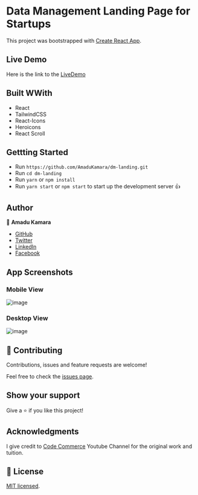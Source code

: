 # Data Management Landing Page for Startups

This project was bootstrapped with [Create React App](https://github.com/facebook/create-react-app).

## Live Demo
Here is the link to the [LiveDemo](https://cloud-data-management.netlify.app/)

## Built WWith

- React
- TailwindCSS
- React-Icons
- Heroicons
- React Scroll

## Gettting Started

- Run `https://github.com/AmaduKamara/dm-landing.git`
- Run `cd dm-landing`
- Run `yarn` or `npm install`
- Run `yarn start` or `npm start` to start up the development server 👍 

## Author

👤 **Amadu Kamara**

- [GitHub](https://github.com/AmaduKamara)
- [Twitter](https://twitter.com/DevAmkam)
- [LinkedIn](https://www.linkedin.com/in/amadu-kamara-3b60a25b)
- [Facebook](https://www.facebook.com/amadus.kamara.7)

## App Screenshots

### Mobile View

![image](https://user-images.githubusercontent.com/50941074/177225700-3146f41b-c735-41db-8bc8-17f583cc26f3.png)

### Desktop View

![image](https://user-images.githubusercontent.com/50941074/177225730-6be4b243-7e7f-4216-ab66-7623f78cafb0.png)


## 🤝 Contributing

Contributions, issues and feature requests are welcome!

Feel free to check the [issues page](https://github.com/AmaduKamara/dm-landing/issues).

## Show your support

Give a ⭐️ if you like this project!

## Acknowledgments

I give credit to [Code Commerce](https://www.youtube.com/channel/UCmT9TwcIb_yAe7-Uqhn3fBA) Youtube Channel for the original work and tuition.


## 📝 License

[MIT licensed](#).
